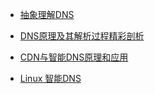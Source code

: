 
- [抽象理解DNS](https://www.jianshu.com/p/62a9f68a2573)
- [DNS原理及其解析过程精彩剖析](http://blog.51cto.com/369369/812889)

- [CDN与智能DNS原理和应用](https://www.imooc.com/learn/917)
- [Linux 智能DNS](https://www.imooc.com/learn/768)

